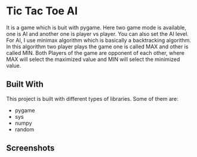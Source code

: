 
# Tic Tac Toe AI

It is a game which is buit with pygame. Here two game mode is available, one is AI and another one is player vs player. You can also set the AI level. For AI, I use minimax algorithm which is basically a backtracking algorithm. In this algorithm two player plays the game one is called MAX and other is called MIN. Both Players of the game are opponent of each other, where MAX will select the maximized value and MIN will select the minimized value.

## Built With 
This project is built with different types of libraries. Some of them are:

- pygame
- sys
- numpy
- random


## Screenshots



